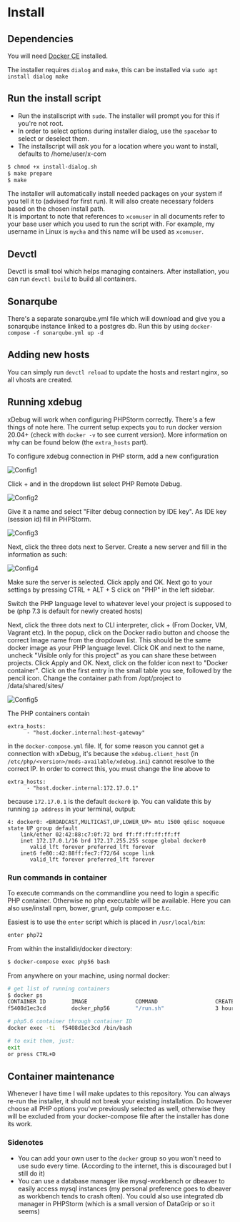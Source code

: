 # Install
## Dependencies
You will need [Docker CE](https://docs.docker.com/engine/install/ubuntu/) installed.

The installer requires `dialog` and `make`, this can be installed via `sudo apt install dialog make`

## Run the install script
* Run the installscript with `sudo`. The installer will prompt you for this if you're not root.
* In order to select options during installer dialog, use the `spacebar` to select or deselect them.
* The installscript will ask you for a location where you want to install, defaults to /home/user/x-com
```bash
$ chmod +x install-dialog.sh
$ make prepare
$ make
```
The installer will automatically install needed packages on your system if you tell it to (advised for first run). It will also create necessary folders based on the chosen install path.  
 It is important to note that references to `xcomuser` in all documents refer to your base user which you used to run the script with. For example, my username in Linux is `mycha` and this name will be used as `xcomuser`.  

## Devctl
Devctl is small tool which helps managing containers. After installation, you can run `devctl build` to build all containers.

## Sonarqube
There's a separate sonarqube.yml file which will download and give you a sonarqube instance linked to a postgres db. Run this by using `docker-compose -f sonarqube.yml up -d`

## Adding new hosts
You can simply run `devctl reload` to update the hosts and restart nginx, so all vhosts are created.

## Running xdebug
xDebug will work when configuring PHPStorm correctly. There's a few things of note here. The current setup expects you to run docker version 20.04+ (check with `docker -v` to see current version). More information on why can be found below (the `extra_hosts` part).

To configure xdebug connection in PHP storm, add a new configuration 

![Config1](https://i.imgur.com/lqZ7RnI.png)

Click + and in the dropdown list select PHP Remote Debug. 

![Config2](https://i.imgur.com/Rtrj8Of.png)

Give it a name and select "Filter debug connection by IDE key". 
As IDE key (session id) fill in PHPStorm. 

![Config3](https://i.imgur.com/nEvxQF6.png)

Next, click the three dots next to Server. Create a new server and fill in the information as such:

![Config4](https://i.imgur.com/TIU8kDZ.png)

Make sure the server is selected. Click apply and OK. Next go to your settings by pressing CTRL + ALT + S click on "PHP" in the left sidebar.

Switch the PHP language level to whatever level your project is supposed to be (php 7.3 is default for newly created hosts)

Next, click the three dots next to CLI interpreter, click + (From Docker, VM, Vagrant etc). In the popup, click on the Docker radio button and choose the correct Image name from the dropdown list. This should be the same docker image as your PHP language level. Click OK and next to the name, uncheck "Visible only for this project" as you can share these between projects. Click Apply and OK. Next, click on the folder icon next to "Docker container". Click on the first entry in the small table you see, followed by the pencil icon. Change the container path from /opt/project to /data/shared/sites/<projectname>

![Config5](https://i.imgur.com/CAreP8F.png)

The PHP containers contain
```
extra_hosts:
      - "host.docker.internal:host-gateway"
```
in the `docker-compose.yml` file. If, for some reason you cannot get a connection with xDebug, it's because the `xdebug.client_host` (in `/etc/php/<version>/mods-available/xdebug.ini`) cannot resolve to the correct IP. In order to correct this, you must change the line above to
```
extra_hosts:
      - "host.docker.internal:172.17.0.1"
```
because `172.17.0.1` is the default `docker0` ip. You can validate this by running `ip address` in your terminal, output:
```
4: docker0: <BROADCAST,MULTICAST,UP,LOWER_UP> mtu 1500 qdisc noqueue state UP group default
    link/ether 02:42:88:c7:0f:72 brd ff:ff:ff:ff:ff:ff
    inet 172.17.0.1/16 brd 172.17.255.255 scope global docker0
       valid_lft forever preferred_lft forever
    inet6 fe80::42:88ff:fec7:f72/64 scope link
       valid_lft forever preferred_lft forever
```

### Run commands in container
To execute commands on the commandline you need to login a specific PHP container. Otherwise no php executable will be available. Here you can also use/install npm, bower, grunt, gulp composer e.t.c.

Easiest is to use the `enter` script which is placed in `/usr/local/bin`:
```bash
enter php72
```

From within the installdir/docker directory:

```bash
$ docker-compose exec php56 bash
```
From anywhere on your machine, using normal docker:
```bash
# get list of running containers
$ docker ps
CONTAINER ID        IMAGE               COMMAND                  CREATED             STATUS              PORTS               NAMES
f5408d1ec3cd        docker_php56        "/run.sh"                3 hours ago         Up 3 hours                              docker_php56_1

# php5.6 container through container ID
docker exec -ti  f5408d1ec3cd /bin/bash

# to exit them, just:
exit
or press CTRL+D
```

## Container maintenance
Whenever I have time I will make updates to this repository. You can always re-run the installer, it should not break your existing installation. Do however choose all PHP options you've previously selected as well, otherwise they will be excluded from your docker-compose file after the installer has done its work.

### Sidenotes
- You can add your own user to the `docker` group so you won't need to use sudo every time. (According to the internet, this is discouraged but I still do it)
- You can use a database manager like mysql-workbench or dbeaver to easily access mysql instances (my personal preference goes to dbeaver as workbench tends to crash often). You could also use integrated db manager in PHPStorm (which is a small version of DataGrip or so it seems)

